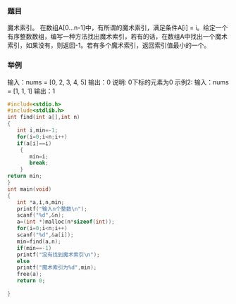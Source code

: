 ### 题目
魔术索引。 在数组A[0...n-1]中，有所谓的魔术索引，满足条件A[i] = i。给定一个有序整数数组，编写一种方法找出魔术索引，若有的话，在数组A中找出一个魔术索引，如果没有，则返回-1。若有多个魔术索引，返回索引值最小的一个。
### 举例
 输入：nums = [0, 2, 3, 4, 5]
 输出：0
 说明: 0下标的元素为0
示例2:
 输入：nums = [1, 1, 1]
 输出：1
 ~~~ c
 #include<stdio.h>
#include<stdlib.h>
int find(int a[],int n)
{
	int i,min=-1;
	for(i=0;i<n;i++)
	if(a[i]==i)
	 {
		min=i;
		break;
	 }
 return min;
}
int main(void)
{
	int *a,i,n,min;
	printf("输入n个整数\n");
	scanf("%d",&n);
	a=(int *)malloc(n*sizeof(int));
	for(i=0;i<n;i++)
	scanf("%d",&a[i]);
	min=find(a,n);
	if(min==-1)
	printf("没有找到魔术索引\n");
	else
	printf("魔术索引为%d",min);
	free(a);
	return 0;
	
}
~~~
